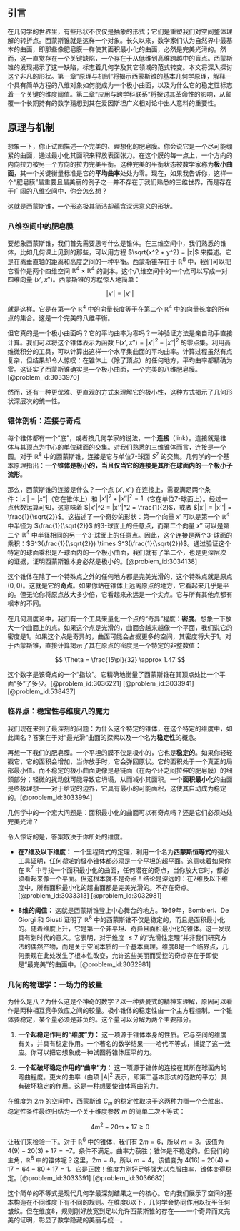 ## 引言
在几何学的世界里，有些形状不仅仅是抽象的形式；它们是重塑我们对空间整体理解的转折点。西蒙斯锥就是这样一个对象。长久以来，数学家们认为自然界中最基本的曲面，即那些像肥皂膜一样使其面积最小化的曲面，必然是完美光滑的。然而，这一直觉存在一个关键缺陷，一个存在于从低维到高维跨越中的盲点。西蒙斯锥的发现揭示了这一缺陷，标志着几何学及其它领域的范式转变。本文将深入探讨这个非凡的形状。第一章“原理与机制”将揭示西蒙斯锥的基本几何学原理，解释一个具有简单方程的八维对象如何能成为一个极小曲面，以及为什么它的稳定性标志着一个关键的维度阈值。第二章“应用与跨学科联系”将探讨其革命性的影响，从颠覆一个长期持有的数学猜想到其在爱因斯坦广义相对论中出人意料的重要性。

## 原理与机制

想象一下，你正试图描述一个完美的、理想化的肥皂膜。你会说它是一个尽可能绷紧的曲面，通过最小化其面积来释放表面张力。在这个膜的每一点上，一个方向的内向拉力被另一个方向的拉力完美平衡。这种完美的平衡状态被数学家称为**极小曲面**，其一个关键衡量标准是它的**平均曲率**处处为零。现在，如果我告诉你，这样一个“肥皂膜”最重要且最美丽的例子之一并不存在于我们熟悉的三维世界，而是存在于广阔的八维空间中，你会怎么想？

这就是西蒙斯锥，一个形态极其简洁却蕴含深远意义的形状。

### 八维空间中的肥皂膜

要想象西蒙斯锥，我们首先需要思考什么是锥体。在三维空间中，我们熟悉的锥体，比如几何课上见到的那些，可以用方程 $\sqrt{x^2 + y^2} = |z|$ 来描述。它是在离垂直轴的距离和高度之间的一种平衡。西蒙斯锥存在于 $\mathbb{R}^8$ 中，我们可以把它看作是两个四维空间 $\mathbb{R}^4 \times \mathbb{R}^4$ 的副本。这个八维空间中的一个点可以写成一对四维向量 $(x', x'')$。西蒙斯锥的方程惊人地简单：

$$
|x'| = |x''|
$$

就是这样。它是在第一个 $\mathbb{R}^4$ 中的向量长度等于在第二个 $\mathbb{R}^4$ 中的向量长度的所有点的集合。这是一个完美的八维平衡。

但它真的是一个极小曲面吗？它的平均曲率为零吗？一种验证方法是亲自动手直接计算。我们可以将这个锥体表示为函数 $F(x', x'') = |x'|^2 - |x''|^2$ 的零点集。利用高维微积分的工具，可以计算出这样一个水平集曲面的平均曲率。计算过程虽然有点复杂，但结果却令人惊叹：在锥体上（除了顶点）的任何地方，平均曲率都精确为零。这证实了西蒙斯锥确实是一个极小曲面，一个完美的八维肥皂膜。[@problem_id:3033970]

然而，还有一种更优雅、更直观的方式来理解它的极小性，这种方式揭示了几何形状深层次的统一性。

### 锥体剖析：连接与奇点

每个锥体都有一个“底”，或者按几何学家的说法，一个**连接**（link）。连接就是锥体与其顶点为中心的单位球面的交集。对我们熟悉的三维锥体而言，连接是一个圆。对于 $\mathbb{R}^8$ 中的西蒙斯锥，连接是它与单位7-球面 $S^7$ 的交集。几何学的一个基本原理指出：**一个锥体是极小的，当且仅当它的连接是其所在球面内的一个极小子流形**。

那么，西蒙斯锥的连接是什么？一个点 $(x', x'')$ 在连接上，需要满足两个条件：$|x'| = |x''|$（它在锥体上）和 $|x'|^2 + |x''|^2 = 1$（它在单位7-球面上）。经过一点代数运算可知，这意味着 $|x'|^2 = |x''|^2 = \frac{1}{2}$，或者 $|x'| = |x''| = \frac{1}{\sqrt{2}}$。这描述了一个奇妙的形状：第一个向量 $x'$ 可以是第一个 $\mathbb{R}^4$ 中半径为 $\frac{1}{\sqrt{2}}$ 的3-球面上的任意点，而第二个向量 $x''$ 可以是第二个 $\mathbb{R}^4$ 中半径相同的另一个3-球面上的任意点。因此，这个连接是两个3-球面的乘积：$S^3(\frac{1}{\sqrt{2}}) \times S^3(\frac{1}{\sqrt{2}})$。通过验证这个特定的球面乘积是7-球面内的一个极小曲面，我们就有了第二个，也是更深层次的证据，证明西蒙斯锥本身必然是极小的。[@problem_id:3034138]

这个锥体在除了一个特殊点之外的任何地方都是完美光滑的，这个特殊点就是原点 $(0,0)$。这就是它的**奇点**。如果你站在锥体上远离原点的地方，它看起来几乎是平的。但无论你将原点放大多少倍，它看起来永远是一个尖点。它与所有其他点都有根本的不同。

在几何测度论中，我们有一个工具来量化一个点的“奇异”程度：**密度**。想象一下放大一个曲面上的点。如果这个点是光滑的，曲面会越来越像一个平面，我们说它的密度是1。如果这个点是奇异的，曲面可能会占据更多的空间，其密度将大于1。对于西蒙斯锥，直接计算揭示了其在原点的密度是一个特定的非整数值：

$$
\Theta = \frac{15\pi}{32} \approx 1.47
$$

这个数字是该奇点的一个“指纹”。它精确地衡量了西蒙斯锥在其顶点处比一个平面“多”了多少。[@problem_id:3036221] [@problem_id:3033941] [@problem_id:538437]

### 临界点：稳定性与维度八的魔力

我们现在来到了最深刻的问题：为什么这个特定的锥体，在这个特定的维度中，如此闻名？答案在于对“最光滑”曲面的探索以及一个名为**稳定性**的概念。

再想一下我们的肥皂膜。一个平坦的膜不仅是极小的，它也是**稳定的**。如果你轻轻戳它，它的面积会增加，当你放手时，它会弹回原状。它的面积处于一个真正的局部最小值。而不稳定的极小曲面更像是悬链面（在两个环之间拉伸的肥皂膜）的细颈部分；轻微的扰动就可能导致它坍塌，从而减小其面积。一个**面积最小化**的曲面是终极理想——对于给定的边界，它具有最小的可能面积，这使其自动成为稳定的。[@problem_id:3033994]

几何学中的一个宏大问题是：面积最小化的曲面可以有奇点吗？还是它们必须处处完美光滑？

令人惊讶的是，答案取决于你所处的维度。

- **在7维及以下维度：** 一个里程碑式的定理，利用一个名为**西蒙斯恒等式**的强大工具证明，任何*稳定*的极小锥体都必须是一个平坦的超平面。这意味着如果你在 $\mathbb{R}^7$ 中寻找一个面积最小化的曲面，任何潜在的奇点，当你放大它时，都必须看起来像一个平面。但这根本就不是奇点！结论是深远的：在7维及以下维度中，所有面积最小化的超曲面都是完美光滑的。不存在奇点。[@problem_id:3033313] [@problem_id:3032981]

- **8维的阈值：** 这就是西蒙斯锥登上中心舞台的地方。1969年，Bombieri、De Giorgi 和 Giusti 证明了 $\mathbb{R}^8$ 中的西蒙斯锥不仅是稳定的，而且是面积最小化的。随着维度上升，它是第一个非平坦、奇异且面积最小化的锥体。这一发现具有划时代的意义。它表明，对于维度 $\le 7$ 的“光滑性定理”并非我们研究方法的偶然产物，而是关于空间本质的一个基本真理。维度8是一个临界点，几何景观在此处发生了根本性改变，允许这些美丽而受控的奇点存在于即使是“最完美”的曲面中。[@problem_id:3032981]

### 几何的物理学：一场力的较量

为什么是八？为什么这是个神奇的数字？以一种费曼式的精神来理解，原因可以看作是两种相互竞争效应之间的较量。极小锥体的稳定性由一个主方程控制。一个锥体要稳定，某个量必须是非负的。这个量可以分解为两个主要部分。

1.  **一个起稳定作用的“维度”力：** 这一项源于锥体本身的性质。它与空间的维度有关，并具有稳定作用。一个著名的数学结果——哈代不等式，捕捉了这一效应。你可以把它想象成一种试图将锥体压平的力。

2.  **一个起破坏稳定作用的“曲率”力：** 这一项源于锥体的连接在其所在球面内的弯曲程度。更大的曲率（由项 $|A|^2$ 表示，即第二基本形式的范数的平方）具有破坏稳定的作用。这是一种想要使锥体弯曲的力。

在维度为 $2m$ 的空间中，西蒙斯锥 $C_m$ 的稳定性取决于这两种力哪一个会胜出。稳定性条件最终归结为一个关于维度参数 $m$ 的简单二次不等式：

$$
4m^2 - 20m + 17 \ge 0
$$

让我们来检验一下。对于 $\mathbb{R}^6$ 中的锥体，我们有 $2m=6$，所以 $m=3$。该值为 $4(9) - 20(3) + 17 = -7$。条件不满足。曲率力获胜；锥体是不稳定的。但我们的主角，$\mathbb{R}^8$ 中的锥体呢？这里，$2m=8$，所以 $m=4$。该值变为 $4(16) - 20(4) + 17 = 64 - 80 + 17 = 1$。它是正数！维度力刚好足够强大以克服曲率，锥体变得稳定。[@problem_id:3033391] [@problem_id:3036682]

这个简单的不等式是现代几何学最深刻结果之一的核心。它向我们展示了空间的基本构造在不同维度下有不同的规则。在维度8以下，几何学会协同作用以抚平任何皱纹。但在维度8，规则刚好放宽到足以允许西蒙斯锥的存在——一个奇异而又完美的证明，彰显了数学隐藏的美丽与统一。

